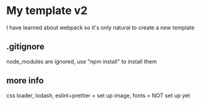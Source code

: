 # My template v2

I have learned about webpack so it's only natural to create a new template

## .gitignore

node_modules are ignored, use "npm install" to install them

## more info

css loader, lodash, eslint+prettier = set up
image, fonts = NOT set up yet
